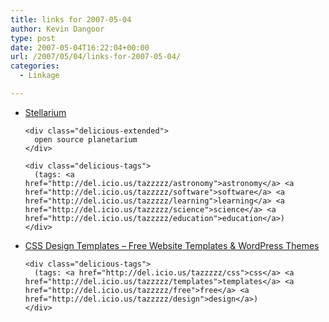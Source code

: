 ```yaml
---
title: links for 2007-05-04
author: Kevin Dangoor
type: post
date: 2007-05-04T16:22:04+00:00
url: /2007/05/04/links-for-2007-05-04/
categories:
  - Linkage

---
```

<ul class="delicious">
  <li>
    <div class="delicious-link">
      <a href="http://stellarium.org/">Stellarium</a>
    </div>
    
    <div class="delicious-extended">
      open source planetarium
    </div>
    
    <div class="delicious-tags">
      (tags: <a href="http://del.icio.us/tazzzzz/astronomy">astronomy</a> <a href="http://del.icio.us/tazzzzz/software">software</a> <a href="http://del.icio.us/tazzzzz/learning">learning</a> <a href="http://del.icio.us/tazzzzz/science">science</a> <a href="http://del.icio.us/tazzzzz/education">education</a>)
    </div>
  </li>
  
  <li>
    <div class="delicious-link">
      <a href="http://templates.arcsin.se/">CSS Design Templates &#8211; Free Website Templates & WordPress Themes</a>
    </div>
    
    <div class="delicious-tags">
      (tags: <a href="http://del.icio.us/tazzzzz/css">css</a> <a href="http://del.icio.us/tazzzzz/templates">templates</a> <a href="http://del.icio.us/tazzzzz/free">free</a> <a href="http://del.icio.us/tazzzzz/design">design</a>)
    </div>
  </li>
</ul>
